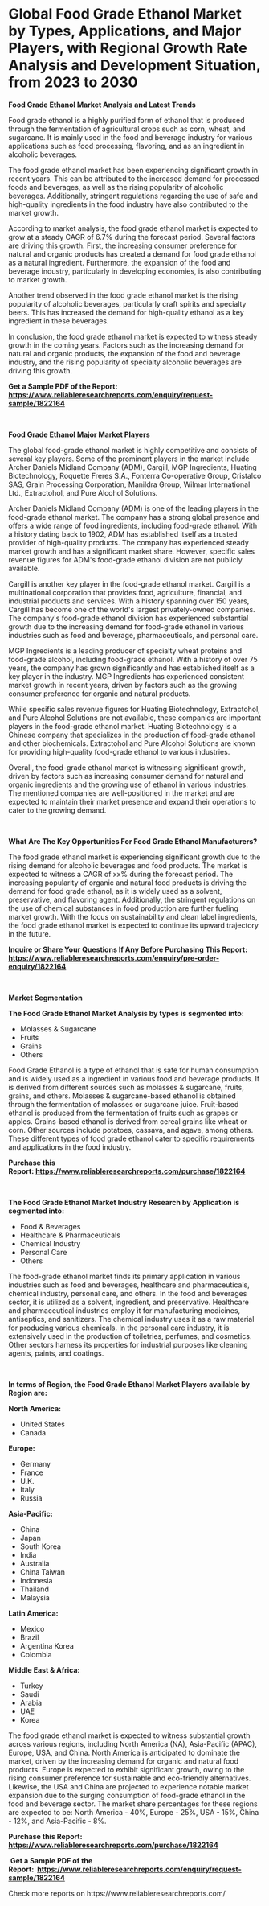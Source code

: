 <p><h1>Global Food Grade Ethanol Market by Types, Applications, and Major Players, with Regional Growth Rate Analysis and Development Situation, from 2023 to 2030</h1></p><p><strong>Food Grade Ethanol Market Analysis and Latest Trends</strong></p>
<p><p>Food grade ethanol is a highly purified form of ethanol that is produced through the fermentation of agricultural crops such as corn, wheat, and sugarcane. It is mainly used in the food and beverage industry for various applications such as food processing, flavoring, and as an ingredient in alcoholic beverages.</p><p>The food grade ethanol market has been experiencing significant growth in recent years. This can be attributed to the increased demand for processed foods and beverages, as well as the rising popularity of alcoholic beverages. Additionally, stringent regulations regarding the use of safe and high-quality ingredients in the food industry have also contributed to the market growth.</p><p>According to market analysis, the food grade ethanol market is expected to grow at a steady CAGR of 6.7% during the forecast period. Several factors are driving this growth. First, the increasing consumer preference for natural and organic products has created a demand for food grade ethanol as a natural ingredient. Furthermore, the expansion of the food and beverage industry, particularly in developing economies, is also contributing to market growth.</p><p>Another trend observed in the food grade ethanol market is the rising popularity of alcoholic beverages, particularly craft spirits and specialty beers. This has increased the demand for high-quality ethanol as a key ingredient in these beverages.</p><p>In conclusion, the food grade ethanol market is expected to witness steady growth in the coming years. Factors such as the increasing demand for natural and organic products, the expansion of the food and beverage industry, and the rising popularity of specialty alcoholic beverages are driving this growth.</p></p>
<p><strong>Get a Sample PDF of the Report:&nbsp; <a href="https://www.reliableresearchreports.com/enquiry/request-sample/1822164">https://www.reliableresearchreports.com/enquiry/request-sample/1822164</a></strong></p>
<p>&nbsp;</p>
<p><strong>Food Grade Ethanol Major Market Players</strong></p>
<p><p>The global food-grade ethanol market is highly competitive and consists of several key players. Some of the prominent players in the market include Archer Daniels Midland Company (ADM), Cargill, MGP Ingredients, Huating Biotechnology, Roquette Freres S.A., Fonterra Co-operative Group, Cristalco SAS, Grain Processing Corporation, Manildra Group, Wilmar International Ltd., Extractohol, and Pure Alcohol Solutions.</p><p>Archer Daniels Midland Company (ADM) is one of the leading players in the food-grade ethanol market. The company has a strong global presence and offers a wide range of food ingredients, including food-grade ethanol. With a history dating back to 1902, ADM has established itself as a trusted provider of high-quality products. The company has experienced steady market growth and has a significant market share. However, specific sales revenue figures for ADM's food-grade ethanol division are not publicly available.</p><p>Cargill is another key player in the food-grade ethanol market. Cargill is a multinational corporation that provides food, agriculture, financial, and industrial products and services. With a history spanning over 150 years, Cargill has become one of the world's largest privately-owned companies. The company's food-grade ethanol division has experienced substantial growth due to the increasing demand for food-grade ethanol in various industries such as food and beverage, pharmaceuticals, and personal care.</p><p>MGP Ingredients is a leading producer of specialty wheat proteins and food-grade alcohol, including food-grade ethanol. With a history of over 75 years, the company has grown significantly and has established itself as a key player in the industry. MGP Ingredients has experienced consistent market growth in recent years, driven by factors such as the growing consumer preference for organic and natural products.</p><p>While specific sales revenue figures for Huating Biotechnology, Extractohol, and Pure Alcohol Solutions are not available, these companies are important players in the food-grade ethanol market. Huating Biotechnology is a Chinese company that specializes in the production of food-grade ethanol and other biochemicals. Extractohol and Pure Alcohol Solutions are known for providing high-quality food-grade ethanol to various industries.</p><p>Overall, the food-grade ethanol market is witnessing significant growth, driven by factors such as increasing consumer demand for natural and organic ingredients and the growing use of ethanol in various industries. The mentioned companies are well-positioned in the market and are expected to maintain their market presence and expand their operations to cater to the growing demand.</p></p>
<p>&nbsp;</p>
<p><strong>What Are The Key Opportunities For Food Grade Ethanol Manufacturers?</strong></p>
<p><p>The food grade ethanol market is experiencing significant growth due to the rising demand for alcoholic beverages and food products. The market is expected to witness a CAGR of xx% during the forecast period. The increasing popularity of organic and natural food products is driving the demand for food grade ethanol, as it is widely used as a solvent, preservative, and flavoring agent. Additionally, the stringent regulations on the use of chemical substances in food production are further fueling market growth. With the focus on sustainability and clean label ingredients, the food grade ethanol market is expected to continue its upward trajectory in the future.</p></p>
<p><strong>Inquire or Share Your Questions If Any Before Purchasing This Report: <a href="https://www.reliableresearchreports.com/enquiry/pre-order-enquiry/1822164">https://www.reliableresearchreports.com/enquiry/pre-order-enquiry/1822164</a></strong></p>
<p>&nbsp;</p>
<p><strong>Market Segmentation</strong></p>
<p><strong>The Food Grade Ethanol Market Analysis by types is segmented into:</strong></p>
<p><ul><li>Molasses & Sugarcane</li><li>Fruits</li><li>Grains</li><li>Others</li></ul></p>
<p><p>Food Grade Ethanol is a type of ethanol that is safe for human consumption and is widely used as a ingredient in various food and beverage products. It is derived from different sources such as molasses & sugarcane, fruits, grains, and others. Molasses & sugarcane-based ethanol is obtained through the fermentation of molasses or sugarcane juice. Fruit-based ethanol is produced from the fermentation of fruits such as grapes or apples. Grains-based ethanol is derived from cereal grains like wheat or corn. Other sources include potatoes, cassava, and agave, among others. These different types of food grade ethanol cater to specific requirements and applications in the food industry.</p></p>
<p><strong>Purchase this Report:&nbsp;<a href="https://www.reliableresearchreports.com/purchase/1822164">https://www.reliableresearchreports.com/purchase/1822164</a></strong></p>
<p>&nbsp;</p>
<p><strong>The Food Grade Ethanol Market Industry Research by Application is segmented into:</strong></p>
<p><ul><li>Food & Beverages</li><li>Healthcare & Pharmaceuticals</li><li>Chemical Industry</li><li>Personal Care</li><li>Others</li></ul></p>
<p><p>The food-grade ethanol market finds its primary application in various industries such as food and beverages, healthcare and pharmaceuticals, chemical industry, personal care, and others. In the food and beverages sector, it is utilized as a solvent, ingredient, and preservative. Healthcare and pharmaceutical industries employ it for manufacturing medicines, antiseptics, and sanitizers. The chemical industry uses it as a raw material for producing various chemicals. In the personal care industry, it is extensively used in the production of toiletries, perfumes, and cosmetics. Other sectors harness its properties for industrial purposes like cleaning agents, paints, and coatings.</p></p>
<p>&nbsp;</p>
<p><strong>In terms of Region, the Food Grade Ethanol Market Players available by Region are:</strong></p>
<p>
    <p> <strong> North America: </strong>
        <ul>
            <li>United States</li>
            <li>Canada</li>
        </ul>
        </p> 
    <p> <strong> Europe: </strong>
        <ul>
            <li>Germany</li>
            <li>France</li>
            <li>U.K.</li>
            <li>Italy</li>
            <li>Russia</li>
        </ul>
        </p> 
    <p> <strong> Asia-Pacific: </strong>
        <ul>
            <li>China</li>
            <li>Japan</li>
            <li>South Korea</li>
            <li>India</li>
            <li>Australia</li>
            <li>China Taiwan</li>
            <li>Indonesia</li>
            <li>Thailand</li>
            <li>Malaysia</li>
        </ul>
        </p> 
    <p> <strong> Latin America: </strong>
        <ul>
            <li>Mexico</li>
            <li>Brazil</li>
            <li>Argentina Korea</li>
            <li>Colombia</li>
        </ul>
        </p> 
    <p> <strong> Middle East & Africa: </strong>
        <ul>
            <li>Turkey</li>
            <li>Saudi</li>
            <li>Arabia</li>
            <li>UAE</li>
            <li>Korea</li>
        </ul>
    </p>
    </p>
<p><p>The food grade ethanol market is expected to witness substantial growth across various regions, including North America (NA), Asia-Pacific (APAC), Europe, USA, and China. North America is anticipated to dominate the market, driven by the increasing demand for organic and natural food products. Europe is expected to exhibit significant growth, owing to the rising consumer preference for sustainable and eco-friendly alternatives. Likewise, the USA and China are projected to experience notable market expansion due to the surging consumption of food-grade ethanol in the food and beverage sector. The market share percentages for these regions are expected to be: North America - 40%, Europe - 25%, USA - 15%, China - 12%, and Asia-Pacific - 8%.</p></p>
<p><strong>Purchase this Report: <a href="https://www.reliableresearchreports.com/purchase/1822164">https://www.reliableresearchreports.com/purchase/1822164</a></strong></p>
<p>&nbsp;<strong>Get a Sample PDF of the Report:&nbsp;&nbsp;<a href="https://www.reliableresearchreports.com/enquiry/request-sample/1822164">https://www.reliableresearchreports.com/enquiry/request-sample/1822164</a></strong></p>
<p><strong></strong></p>
<p>Check more reports on https://www.reliableresearchreports.com/</p>